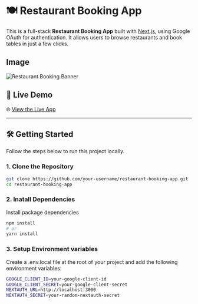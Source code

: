 # 🍽️ Restaurant Booking App

This is a full-stack **Restaurant Booking App** built with [Next.js](https://nextjs.org), using Google OAuth for authentication. It allows users to browse restaurants and book tables in just a few clicks.

## Image 
![Restaurant Booking Banner](https://github.com/khainghsuthwe/restaurant_booking_frontend/tree/main/public/reservemytable.png)

## 🚀 Live Demo

🌐 [View the Live App](https://restaurant-booking-frontend-rho.vercel.app)

---

## 🛠️ Getting Started

Follow the steps below to run this project locally.

### 1. Clone the Repository

```bash
git clone https://github.com/your-username/restaurant-booking-app.git
cd restaurant-booking-app
```

### 2. Inatall Dependencies
Install package dependencies
```bash
npm install
# or
yarn install
```

### 3. Setup Environment variables
Create a .env.local file at the root of your project and add the following environment variables:
```bash
GOOGLE_CLIENT_ID=your-google-client-id
GOOGLE_CLIENT_SECRET=your-google-client-secret
NEXTAUTH_URL=http://localhost:3000
NEXTAUTH_SECRET=your-random-nextauth-secret
```